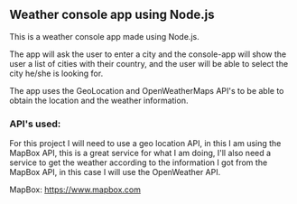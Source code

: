 <h2>Weather console app using Node.js</h2>

This is a weather console app made using Node.js.

The app will ask the user to enter a city and the console-app will show the user a list of cities with their country, and the user will be able to select the city he/she is looking for.

The app uses the GeoLocation and OpenWeatherMaps API's to be able to obtain the location and the weather information.

<h3>API's used:</h3>

For this project I will need to use a geo location API, in this I am using the MapBox API, this is a great service for what I am doing, I'll also need a service to get the weather according to the information I got from the MapBox API, in this case I will use the OpenWeather API. 

MapBox: https://www.mapbox.com
